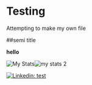 # Testing 
Attempting to make my own file 

##semi title

<b> hello </b>

![My Stats](https://github-readme-stats-copy.vercel.app/api/top-langs/?username=martineza088&theme=tokyonight&show_icons=true&count_private=true&size_weight=0.5&count_weight=0.5&layout=donut)![my stats 2](https://github-readme-stats.vercel.app/api?username=martineza088&show_icons=true&theme=tokyonight&line_height=28&include_all_commits&count_private=true)



[![Linkedin: test](https://img.shields.io/badge/-AlyannaMartinez-blue?style=flat-square&logo=Linkedin&logoColor=white&link=https://www.linkedin.com/in/alyanna-martinez-8854622b2/)]([https://www.linkedin.com/in/colby-sullivan-448686257](https://www.linkedin.com/in/alyanna-martinez-8854622b2/)https://www.linkedin.com/in/alyanna-martinez-8854622b2/)
